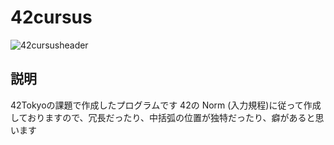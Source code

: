 # 42cursus

![42cursusheader](https://user-images.githubusercontent.com/63895651/105952785-6aacf900-60b5-11eb-83c9-9dd59a101f09.png)

## 説明
42Tokyoの課題で作成したプログラムです
42の Norm (入力規程)に従って作成しておりますので、冗長だったり、中括弧の位置が独特だったり、癖があると思います
